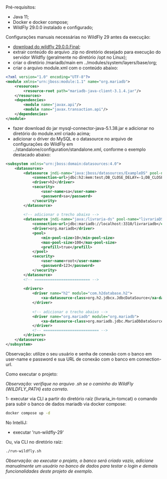 Pré-requisitos:

- Java 11;
- Docker e docker compose;
- WildFly 29.0.0 instalado e configurado;

Configurações manuais necessárias no WildFly 29 antes da execução:

- [download do wildfly 29.0.0.Final](https://www.wildfly.org/downloads/);
- extrair conteúdo do arquivo .zip no diretório desejado para execução do servidor Wildfly (geralmente no diretório /opt no Linux);
- criar o diretório /mariadb/main em ../modules/system/layers/base/org;
- criar o arquivo module.xml com o conteúdo abaixo:

```xml
<?xml version="1.0" encoding="UTF-8"?>
<module xmlns="urn:jboss:module:1.1" name="org.mariadb">
    <resources>
        <resource-root path="mariadb-java-client-3.1.4.jar"/>
    </resources>
    <dependencies>
        <module name="javax.api"/>
        <module name="javax.transaction.api"/>
    </dependencies>
</module>
```

- fazer download do jar mysql-connector-java-5.1.38.jar e adicionar no diretório do module.xml criado acima;
- adicionar o driver do MySQL e o datasource no arquivo de configurações do WildFly em ../standalone/configuration/standalone.xml, conforme o exemplo destacado abaixo:

```xml
<subsystem xmlns="urn:jboss:domain:datasources:4.0">
    <datasources>
        <datasource jndi-name="java:jboss/datasources/ExampleDS" pool-name="ExampleDS" enabled="true" use-java-context="true">
            <connection-url>jdbc:h2:mem:test;DB_CLOSE_DELAY=-1;DB_CLOSE_ON_EXIT=FALSE</connection-url>
            <driver>h2</driver>
            <security>
                <user-name>sa</user-name>
                <password>sa</password>
            </security>
        </datasource>
        
        <!-- adicionar o trecho abaixo -->
        <datasource jndi-name="java:/livraria-ds" pool-name="livrariaDS" enabled="true" use-java-context="true">
            <connection-url>jdbc:mariadb://localhost:3310/livrariadb</connection-url>
            <driver>org.mariadb</driver>
            <pool>
                <min-pool-size>10</min-pool-size>
                <max-pool-size>100</max-pool-size>
                <prefill>true</prefill>
            </pool>
            <security>
                <user-name>root</user-name>
                <password>123</password>
            </security>
        </datasource>
        <!-- ========================= -->
        
        <drivers>
            <driver name="h2" module="com.h2database.h2">
                <xa-datasource-class>org.h2.jdbcx.JdbcDataSource</xa-datasource-class>
            </driver>
            
            <!-- adicionar o trecho abaixo -->
            <driver name="org.mariadb" module="org.mariadb">
                <xa-datasource-class>org.mariadb.jdbc.MariaDbDataSource</xa-datasource-class>
            </driver>
            <!-- ========================= -->
        </drivers>
    </datasources>
</subsystem>
```

Observação: utilize o seu usuário e senha de conexão com o banco em user-name e password e sua URL de conexão com o banco em connection-url.

Como executar o projeto:

*Observação: verifique no arquivo .sh se o caminho do WildFly (WILDFLY_PATH) esta correto.*

1- executar via CLI a partir do diretório raíz (livraria_in-tomcat) o comando para subir o banco de dados mariadb via docker compose:

```sh
docker compose up -d
```

No IntelliJ:

- executar 'run-wildfly-29'

Ou, via CLI no diretório raíz:

```sh
./run-wildfly.sh
```

*Observação: ao executar o projeto, o banco será criado vazio, adicione manualmente um usuário no banco de dados para testar o login e demais funcionalidades deste projeto de exemplo.*